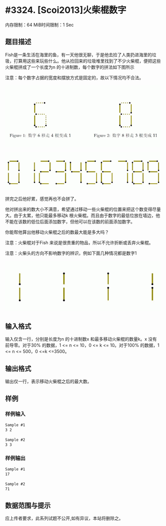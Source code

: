# #3324. [Scoi2013]火柴棍数字 

内存限制：64 MiB时间限制：1 Sec

## 题目描述

Fish是一条生活在海里的鱼，有一天他很无聊，于是他去捡了人类扔进海里的垃圾，打算用这些来玩些什么。他从捡回来的垃圾堆里找到了不少火柴棍，便把这些火柴棍拼成了一个长度为n 的十进制数，每个数字的拼法如下图所示

注意：每个数字占据的宽度和摆放方式是固定的，故以下情况均不合法。

![](upload/201312/3.jpg)

![](upload/201312/1.jpg)

拼完之后他好累，感觉再也不会拼了。

他对拼出来的数大小不满意，希望通过移动一些火柴棍的位置来把这个数变得尽量大。由于太累，他只能最多移动k 根火柴棍。而且由于数字的最低位放在墙边，他不能在该数的低位后面添加数字，但他可以在该数的前面添加数字。

你能帮他算出他移动火柴棍之后的数最大能是多大吗？

注意：火柴棍对于Fish 来说是很贵重的物品，所以不允许折断或丢弃火柴棍。

注意：火柴头的方向不影响数字的辨识，例如下面几种情况都是数字1         

 

![](upload/201312/2.jpg)

## 输入格式

输入仅含一行，分别是长度为n 的十进制数x 和最多移动火柴棍的数量k。x 没有前导零。对于30% 的数据，1 <= n <= 10，0 <= k <= 10。对于100% 的数据，1 <= n <= 500，0 <=k <=3500。

## 输出格式

 

输出仅一行，表示移动火柴棍之后的最大数。

## 样例

### 样例输入

    
    Sample #1
    3 2
    
    Sample #2
    3 3
    
    
    

### 样例输出

    
    Sample #1
    17
    
    Sample #2
    71
    
    

## 数据范围与提示

应上传者要求，此系列试题不公开,如有异议，本站将删除之。
